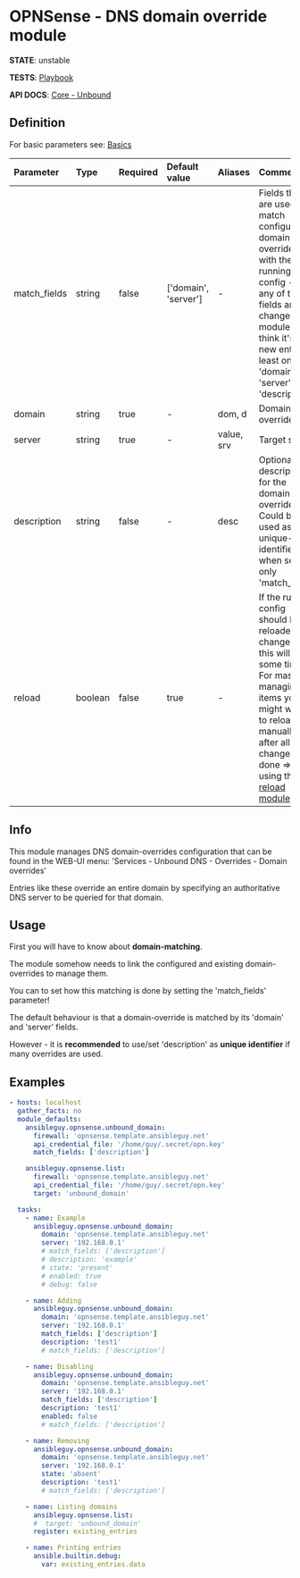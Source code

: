 # OPNSense - DNS domain override module

**STATE**: unstable

**TESTS**: [Playbook](https://github.com/ansibleguy/collection_opnsense/blob/stable/tests/unbound_domain.yml)

**API DOCS**: [Core - Unbound](https://docs.opnsense.org/development/api/core/unbound.html)

## Definition

For basic parameters see: [Basics](https://github.com/ansibleguy/collection_opnsense/blob/stable/docs/use_basic.md#definition)

| Parameter    | Type    | Required | Default value        | Aliases    | Comment                                                                                                                                                                                                                                                                                |
|:-------------|:--------|:---------|:---------------------|:-----------|:---------------------------------------------------------------------------------------------------------------------------------------------------------------------------------------------------------------------------------------------------------------------------------------|
| match_fields | string  | false    | ['domain', 'server'] | -          | Fields that are used to match configured domain-overrides with the running config - if any of those fields are changed, the module will think it's a new entry. At least one of: 'domain', 'server', 'description'                                                                     |
| domain       | string  | true     | -                    | dom, d     | Domain to override                                                                                                                                                                                                                                                                     |
| server       | string  | true     | -                    | value, srv | Target server                                                                                                                                                                                                                                                                          |
| description  | string  | false    | -                    | desc       | Optional description for the domain-override. Could be used as unique-identifier when set as only 'match_field'.                                                                                                                                                                       |
| reload       | boolean | false    | true                 | -          | If the running config should be reloaded on change - this will take some time. For mass-managing items you might want to reload it manually after all changes are done => using the [reload module](https://github.com/ansibleguy/collection_opnsense/blob/stable/docs/use_reload.md). |

## Info

This module manages DNS domain-overrides configuration that can be found in the WEB-UI menu: 'Services - Unbound DNS - Overrides - Domain overrides'

Entries like these override an entire domain by specifying an authoritative DNS server to be queried for that domain.

## Usage

First you will have to know about **domain-matching**.

The module somehow needs to link the configured and existing domain-overrides to manage them.

You can to set how this matching is done by setting the 'match_fields' parameter!

The default behaviour is that a domain-override is matched by its 'domain' and 'server' fields.

However - it is **recommended** to use/set 'description' as **unique identifier** if many overrides are used.


## Examples

```yaml
- hosts: localhost
  gather_facts: no
  module_defaults:
    ansibleguy.opnsense.unbound_domain:
      firewall: 'opnsense.template.ansibleguy.net'
      api_credential_file: '/home/guy/.secret/opn.key'
      match_fields: ['description']

    ansibleguy.opnsense.list:
      firewall: 'opnsense.template.ansibleguy.net'
      api_credential_file: '/home/guy/.secret/opn.key'
      target: 'unbound_domain'

  tasks:
    - name: Example
      ansibleguy.opnsense.unbound_domain:
        domain: 'opnsense.template.ansibleguy.net'
        server: '192.168.0.1'
        # match_fields: ['description']
        # description: 'example'
        # state: 'present'
        # enabled: true
        # debug: false

    - name: Adding
      ansibleguy.opnsense.unbound_domain:
        domain: 'opnsense.template.ansibleguy.net'
        server: '192.168.0.1'
        match_fields: ['description']
        description: 'test1'
        # match_fields: ['description']

    - name: Disabling
      ansibleguy.opnsense.unbound_domain:
        domain: 'opnsense.template.ansibleguy.net'
        server: '192.168.0.1'
        match_fields: ['description']
        description: 'test1'
        enabled: false
        # match_fields: ['description']

    - name: Removing
      ansibleguy.opnsense.unbound_domain:
        domain: 'opnsense.template.ansibleguy.net'
        server: '192.168.0.1'
        state: 'absent'
        description: 'test1'
        # match_fields: ['description']

    - name: Listing domains
      ansibleguy.opnsense.list:
      #  target: 'unbound_domain'
      register: existing_entries

    - name: Printing entries
      ansible.builtin.debug:
        var: existing_entries.data
```
